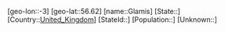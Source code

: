 ﻿---
location: [56.62,-3]
type: City
tags:
- geo/City


SpocWebEntityId: 30462
isDeleted: false
confidential: public

---
[geo-lon::-3]
[geo-lat::56.62]
[name::Glamis]
[State::]
[Country::[United_Kingdom](geo/Continent/Europe/United_Kingdom.md)]
[StateId::]
[Population::]
[Unknown::]


